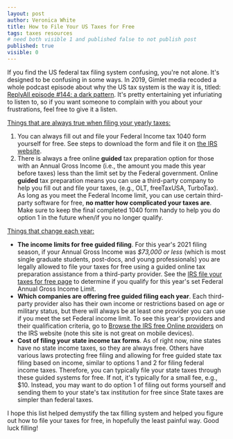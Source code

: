 ```yaml
---
layout: post
author: Veronica White
title: How to File Your US Taxes for Free
tags: taxes resources
# need both visible 1 and published false to not publish post
published: true
visible: 0
---
```


If you find the US federal tax filing system confusing, you're not alone. It's designed to be confusing in some ways. In 2019, Gimlet media recoded a whole podcast episode about why the US tax system is the way it is, titled: [ReplyAll episode #144: a dark pattern](https://gimletmedia.com/shows/reply-all/6nhgol). It's pretty entertaining yet infuriating to listen to, so if you want someone to complain with you about your frustrations, feel free to give it a listen.

<u> Things that are always true when filing your yearly taxes: </u>
1. You can always fill out and file your Federal Income tax 1040 form yourself for free. See steps to download the form and file it on [the IRS website](https://www.irs.gov/e-file-providers/free-file-fillable-forms). 
2. There is always a free online **guided** tax preparation option for those with an Annual Gross Income (i.e., the amount you made this year before taxes) less than the limit set by the Federal government. Online **guided** tax preparation means you can use a third-party company to help you fill out and file your taxes, 
(e.g., OLT, freeTaxUSA, TurboTax). As long as you meet the Federal Income limit, you can use certain third-party software for free, **no matter how complicated your taxes are**. Make sure to keep the final completed 1040 form handy to help you do option 1 in the future when/if you no longer qualify.

<u> Things that change each year: </u>
- **The income limits for free guided filing**. For this year's 2021 filing season, if your Annual Gross Income was *$73,000 or less* (which is most single graduate students, post-docs, and young professionals) you are legally allowed to file your taxes for free using a guided online tax preparation assistance from a third-party provider. See the [IRS file your taxes for free page](https://www.irs.gov/filing/free-file-do-your-federal-taxes-for-free) to determine if you qualify for this year's set Federal Annual Gross Income Limit.
- **Which companies are offering free guided filing each year**. Each third-party provider also has their own income or restrictions based on age or military status, but there will always be at least one provider you can use if you meet the set Federal income limit. To see this year's providers and their qualification criteria, go to [Browse the IRS free Online providers](https://apps.irs.gov/app/freeFile/browse-all-offers/) on the IRS website (note this site is not great on mobile devices).
- **Cost of filing your state income tax forms**. As of right now, nine states have no state income taxes, so they are always free. Others have various laws protecting free filing and allowing for free guided state tax filing based on income, similar to options 1 and 2 for filing federal income taxes. Therefore, you can typically file your state taxes through these guided systems for free. If not, it's typically for a small fee, e.g., $10. Instead, you may want to do option 1 of filing out forms yourself and sending them to your state's tax institution for free since State taxes are simpler than federal taxes.  

I hope this list helped demystify the tax filling system and helped you figure out how to file your taxes for free, in hopefully the least painful way. Good luck filling! 

<!-- (https://www.olt.com/main/oltfree/default.asp)[https://www.olt.com/main/oltfree/default.asp]  -->


